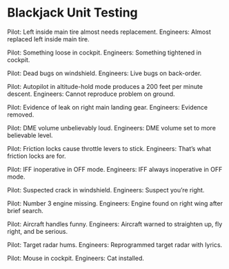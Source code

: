 Blackjack Unit Testing
=============

Pilot: Left inside main tire almost needs replacement.
Engineers: Almost replaced left inside main tire.

Pilot: Something loose in cockpit.
Engineers: Something tightened in cockpit.

Pilot: Dead bugs on windshield.
Engineers: Live bugs on back-order.

Pilot: Autopilot in altitude-hold mode produces a 200 feet per minute descent.
Engineers: Cannot reproduce problem on ground.

Pilot: Evidence of leak on right main landing gear.
Engineers: Evidence removed.

Pilot: DME volume unbelievably loud.
Engineers: DME volume set to more believable level.

Pilot: Friction locks cause throttle levers to stick.
Engineers: That’s what friction locks are for.

Pilot: IFF inoperative in OFF mode.
Engineers: IFF always inoperative in OFF mode.

Pilot: Suspected crack in windshield.
Engineers: Suspect you’re right.

Pilot: Number 3 engine missing.
Engineers: Engine found on right wing after brief search.

Pilot: Aircraft handles funny.
Engineers: Aircraft warned to straighten up, fly right, and be serious.

Pilot: Target radar hums.
Engineers: Reprogrammed target radar with lyrics.

Pilot: Mouse in cockpit.
Engineers: Cat installed.
